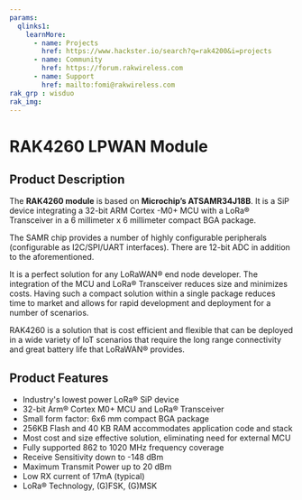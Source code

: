 ```yaml
---
params:
  qlinks1:
    learnMore:
      - name: Projects
        href: https://www.hackster.io/search?q=rak4200&i=projects
      - name: Community
        href: https://forum.rakwireless.com
      - name: Support
        href: mailto:fomi@rakwireless.com
rak_grp : wisduo
rak_img: 
---
```


# RAK4260 LPWAN Module

<rk-img
  src="/assets/images/wisduo/rak4260-module/overview/rak4260.png"
  width="50%"
  caption="RAK4260 LPWAN Module"
/>

## Product Description

The **RAK4260 module** is based on **Microchip’s ATSAMR34J18B**. It is a SiP device integrating a 32-bit ARM Cortex -M0+ MCU with a LoRa® Transceiver in a 6 millimeter x 6 millimeter compact BGA package.

The SAMR chip provides a number of highly configurable peripherals (configurable as I2C/SPI/UART interfaces). There are 12-bit ADC in addition to the aforementioned.

It is a perfect solution for any LoRaWAN® end node developer. The integration of the MCU and LoRa® Transceiver reduces size and minimizes costs. Having such a compact solution within a single package reduces time to market and allows for rapid development and deployment for a number of scenarios.

RAK4260 is a solution that is cost efficient and flexible that can be deployed in a wide variety of IoT scenarios that require the long range connectivity and great battery life that LoRaWAN® provides.

<rk-btn
  src="../datasheet/"
  label="View Datasheet for the RAK4260 LPWAN Module"
/>

<rk-quick-links :params="$page.frontmatter.params.qlinks1"/>

## Product Features

- Industry's lowest power LoRa® SiP device
- 32-bit Arm® Cortex M0+ MCU and LoRa® Transceiver
- Small form factor: 6x6 mm compact BGA package
- 256KB Flash and 40 KB RAM accommodates application code and stack
- Most cost and size effective solution, eliminating need for external MCU
- Fully supported 862 to 1020 MHz frequency coverage
- Receive Sensitivity down to -148 dBm
- Maximum Transmit Power up to 20 dBm
- Low RX current of 17mA (typical)
- LoRa® Technology, (G)FSK, (G)MSK

<rk-btn
  src="https://store.rakwireless.com/products/rak4260-lora-module"
  label="Buy a RAK4260 LPWAN Module"
  _blank
/>